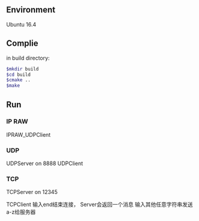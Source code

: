 ## Environment
Ubuntu 16.4

## Complie

in build  directory:
  ```bash
  $mkdir build
  $cd build
  $cmake ..
  $make
  ```
  
## Run
  
 ### IP RAW

IPRAW_UDPClient

 ### UDP
 UDPServer  on 8888
 UDPClient
 
 ### TCP
 
 TCPServer   on 12345

 TCPClient
	输入end结束连接， Server会返回一个消息
	输入其他任意字符串发送a-z给服务器
